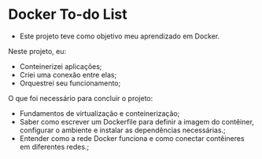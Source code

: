 # Docker To-do List

<ul>
<li>Este projeto teve como objetivo meu aprendizado em Docker.</li>
</ul>

Neste projeto, eu:
<ul>
<li>Conteinerizei aplicações;</li>
<li>Criei uma conexão entre elas;</li>
<li>Orquestrei seu funcionamento;</li>
</ul>

O que foi necessário para concluir o projeto:
<ul>
<li>Fundamentos de virtualização e conteinerização;</li>
<li>Saber como escrever um Dockerfile para definir a imagem do contêiner, configurar o ambiente e instalar as dependências necessárias.;</li>
<li>Entender como a rede Docker funciona e como conectar contêineres em diferentes redes.;</li>
</ul>
